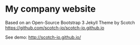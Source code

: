 # My company website
Based on an Open-Source Bootstrap 3 Jekyll Theme by Scotch
https://github.com/scotch-io/scotch-io.github.io

See demo:
http://scotch-io.github.io/